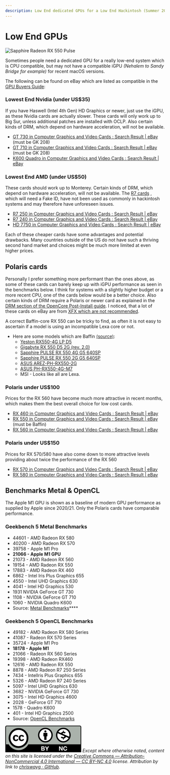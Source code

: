 ```yaml
---
description: Low End dedicated GPUs for a Low End Hackintosh (Summer 2022)
---
```


# Low End GPUs

![Sapphire Radeon RX 550 Pulse](../.gitbook/assets/rx550\_pulse\_4gb\_800x500\_03.png)

Sometimes people need a dedicated GPU for a really low-end system which is CPU compatible, but may not have a compatible iGPU _(Nehalem to Sandy Bridge for example)_ for recent macOS versions.

The following can be found on eBay which are listed as compatible in the [GPU Buyers Guide](https://dortania.github.io/GPU-Buyers-Guide/modern-gpus/amd-gpu.html#polaris-10-and-20-series):

### Lowest End Nvidia (under US$35)

If you have Haswell (Intel 4th Gen) HD Graphics or newer, just use the iGPU, as these Nvidia cards are actually slower. These cards will only work up to Big Sur, unless additional patches are installed with OCLP. Also certain kinds of DRM, which depend on hardware acceleration, will not be available.

* [GT 730 in Computer Graphics and Video Cards : Search Result | eBay](https://www.ebay.com/sch/i.html?\_from=R40&\_nkw=GT+730&\_sacat=27386\&LH\_TitleDesc=0&\_fsrp=1\&LH\_BIN=1&\_sop=12&\_udhi=35) (must be GK 208)
* [GT 710 in Computer Graphics and Video Cards : Search Result | eBay](https://www.ebay.com/sch/i.html?\_nkw=gt+710&\_sacat=27386&\_sop=12&\_udhi=35\&rt=nc\&LH\_BIN=1) (must be GK 208)
* [K600 Quadro in Computer Graphics and Video Cards : Search Result | eBay](https://www.ebay.com/sch/i.html?\_from=R40&\_trksid=p2334524.m570.l1311&\_nkw=k600+quadro&\_sacat=27386\&LH\_TitleDesc=0&\_fsrp=1&\_odkw=RX+560&\_osacat=27386\&LH\_BIN=1&\_sop=12&\_udhi=35)

### Lowest End AMD (under US$50)

These cards should work up to Monterey. Certain kinds of DRM, which depend on hardware acceleration, will not be available. The [R7 cards](https://dortania.github.io/GPU-Buyers-Guide/modern-gpus/amd-gpu.html) , which will need a Fake ID, have not been used as commonly in hackintosh systems and may therefore have unforeseen issues.

* [R7 250 in Computer Graphics and Video Cards : Search Result | eBay](https://www.ebay.com/sch/i.html?\_from=R40&\_trksid=m570.l1313&\_nkw=R7+250&\_sacat=27386\&LH\_TitleDesc=0&\_odkw=R7+240&\_osacat=27386\&LH\_BIN=1&\_sop=12&\_udhi=50)
* [R7 240 in Computer Graphics and Video Cards : Search Result | eBay](https://www.ebay.com/sch/i.html?\_from=R40&\_trksid=m570.l1313&\_nkw=R7+240&\_sacat=27386\&LH\_TitleDesc=0&\_odkw=HD+7750&\_osacat=27386\&LH\_BIN=1&\_sop=12&\_udhi=50)
* [HD 7750 in Computer Graphics and Video Cards : Search Result | eBay](https://www.ebay.com/sch/i.html?\_from=R40&\_trksid=m570.l1313&\_nkw=HD+7750&\_sacat=27386\&LH\_TitleDesc=0\&rt=nc&\_odkw=gt+710&\_osacat=27386\&LH\_BIN=1&\_sop=12&\_udhi=50)

Each of these cheaper cards have some advantages and potential drawbacks. Many countries outside of the US do not have such a thriving second hand market and choices might be much more limited at even higher prices.

## Polaris cards

Personally I prefer something more performant than the ones above, as some of these cards can barely keep up with iGPU performance as seen in the benchmarks below. I think for systems with a slightly higher budget or a more recent CPU, one of the cards below would be a better choice. Also certain kinds of DRM require a Polaris or newer card as explained in the [DRM section of the OpenCore Post-Install guide](https://dortania.github.io/OpenCore-Post-Install/universal/drm.html). I noticed, that a lot of these cards on eBay are from [XFX which are not recommended](https://dortania.github.io/GPU-Buyers-Guide/buyers-guide/gpu-avoid.html).

A correct Baffin-core RX 550 can be tricky to find, as often it is not easy to ascertain if a model is using an incompatible Lexa core or not.

* Here are some models which are Baffin [(source)](https://github.com/dortania/bugtracker/issues/129):
  * [Yeston RX550-4G LP D5](http://www.yeston.net/product/details/234/272)
  * [Gigabyte RX 550 D5 2G (rev. 2.0)](https://www.gigabyte.com/Graphics-Card/GV-RX550D5-2GD-rev-20#kf)
  * [Sapphire PULSE RX 550 4G G5 640SP](https://www.sapphiretech.com/en/consumer/pulse-rx-550-4g-g5-1)
  * [Sapphire PULSE RX 550 2G G5 640SP](https://www.sapphiretech.com/en/consumer/pulse-rx-550-2g-g5-1)
  * [ASUS AREZ-PH-RX550-2G](https://www.asus.com/Motherboards-Components/Graphics-Cards/All-series/AREZ-PH-RX550-2G)
  * [ASUS PH-RX550-4G-M7](https://www.asus.com/Motherboards-Components/Graphics-Cards/All-series/PH-RX550-4G-M7)
  * MSI - Looks like all are Lexa.

### Polaris under US$100

Prices for the RX 560 have become much more attractive in recent months, which makes them the best overall choice for low cost cards.

* [RX 460 in Computer Graphics and Video Cards : Search Result | eBay](https://www.ebay.com/sch/i.html?\_from=R40&\_nkw=RX+460&\_sacat=27386\&LH\_TitleDesc=0\&LH\_BIN=1&\_sop=12&\_fsrp=1&\_udhi=100)
* [RX 550 in Computer Graphics and Video Cards : Search Result | eBay](https://www.ebay.com/sch/i.html?\_from=R40&\_trksid=m570.l1313&\_nkw=RX+550&\_sacat=27386\&LH\_TitleDesc=0&\_fsrp=1&\_odkw=RX+460&\_osacat=27386\&LH\_BIN=1&\_sop=12&\_udhi=100) (must be Baffin)
* [RX 560 in Computer Graphics and Video Cards : Search Result | eBay](https://www.ebay.com/sch/i.html?\_from=R40&\_nkw=RX%20560&\_sacat=27386\&LH\_TitleDesc=0&\_fsrp=1\&LH\_BIN=1&\_sop=12&\_udhi=100\&rt=nc)

### Polaris under US$150

Prices for RX 570/580 have also come down to more attractive levels providing about twice the performance of the RX 560

* [RX 570 in Computer Graphics and Video Cards : Search Result | eBay](https://www.ebay.com/sch/i.html?\_from=R40&\_trksid=p2334524.m570.l1313&\_nkw=RX+570&\_sacat=27386\&LH\_TitleDesc=0&\_fsrp=1&\_odkw=rx+570&\_osacat=27386\&LH\_BIN=1&\_sop=12&\_udhi=150)
* [RX 580 in Computer Graphics and Video Cards : Search Result | eBay](https://www.ebay.com/sch/i.html?\_from=R40&\_trksid=p2334524.m570.l1313&\_nkw=rx+580&\_sacat=27386\&LH\_TitleDesc=0&\_fsrp=1&\_odkw=rx+570&\_osacat=27386\&LH\_BIN=1&\_sop=12&\_udhi=150)

## Benchmarks Metal & OpenCL

The Apple M1 GPU is shown as a baseline of modern GPU performance as supplied by Apple since 2020/21. Only the Polaris cards have comparable performance.

### **Geekbench 5 Metal Benchmarks**

* 44601 - AMD Radeon RX 580&#x20;
* 40200 - AMD Radeon RX 570&#x20;
* 39758 - Apple M1 Pro&#x20;
* **21066 - Apple M1 GPU**
* 21073 - AMD Radeon RX 560
* 19154 - AMD Radeon RX 550
* 17883 - AMD Radeon RX 460
* 6862 - Intel Iris Plus Graphics 655
* 4550 - Intel UHD Graphics 630
* 4041 - Intel HD Graphics 530
* 1931 NVIDIA GeForce GT 730
* 1108 - NVIDIA GeForce GT 710
* 1060 - NVIDIA Quadro K600
* Source: [Metal Benchmarks](https://browser.geekbench.com/metal-benchmarks)****

### **Geekbench 5 OpenCL Benchmarks**

* 49182 - AMD Radeon RX 580 Series&#x20;
* 41087 - Radeon RX 570 Series&#x20;
* 35724 - Apple M1 Pro&#x20;
* **18178 - Apple M1**
* 21066 - Radeon RX 560 Series
* 19398 - AMD Radeon RX460
* 12616 - AMD Radeon RX 550
* 8878 - AMD Radeon R7 250 Series
* 7434 - IntelIris Plus Graphics 655
* 5326 - AMD Radeon R7 240 Series
* 5097 - Intel UHD Graphics 630
* 3682 - NVIDIA GeForce GT 730
* 3075 - Intel HD Graphics 4600
* 2028 - GeForce GT 710
* 1578 - Quadro K600
* 401 - Intel HD Graphics 2500
* Source: [OpenCL Benchmarks](https://browser.geekbench.com/opencl-benchmarks)

![](../images/by-nc-license.svg) _Except where otherwise noted, content on this site is licensed under the_ [_Creative Commons — Attribution-NonCommercial 4.0 International — CC BY-NC 4.0_](https://creativecommons.org/licenses/by-nc/4.0/) _license. Attribution by link to_ [_chriswayg · GitHub_](https://github.com/chriswayg)_._
